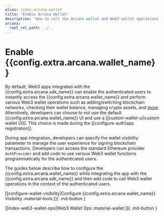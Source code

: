 ```yaml
---
alias: index-arcana-wallet
title: 'Enable Arcana Wallet'
description: 'How to call the Arcana wallet and Web3 wallet operations in an app integrated with the Arcana Auth SDK for performing wallet operations programmatically.'
arcana:
  root_rel_path: ../..
---
```


# Enable {{config.extra.arcana.wallet_name}}

By default, Web3 apps integrated with the {{config.extra.arcana.sdk_name}} can enable the authenticated users to instantly access the {{config.extra.arcana.wallet_name}} and perform various Web3 wallet operations such as adding/switching blockchain networks, checking their wallet balance, managing crypto assets, and [more]({{page.meta.arcana.root_rel_path}}/concepts/anwallet/index.md). Alterntively, developers can choose to not use the default {{config.extra.arcana.wallet_name}} UI and use a [[custom-wallet-ui|custom wallet UI]]. This choice is made during the [[configure-auth|app registration]].

During app integration, developers can specify the wallet visibility parameter to manage the user experience for signing blockchain transactions. Developers can access the standard Ethereum provider `AuthProvider` and add code to use various Web3 wallet functions programmatically for the authenticated users. 

The guides below describe how to configure the {{config.extra.arcana.wallet_name}} while integrating the app with the {{config.extra.arcana.sdk_name}} and then add code to call Web3 wallet operations in the context of the authenticated users. 

[[configure-wallet-visibility|Configure {{config.extra.arcana.wallet_name}} Visibility :material-tools:]]{ .md-button }

[[index-web3-wallet-ops|Web3 Wallet Ops :material-wallet:]]{ .md-button }
